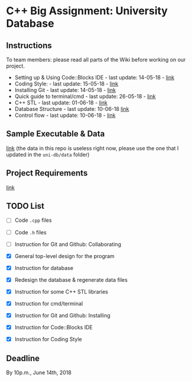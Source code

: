 # C++ Big Assignment: University Database


## Instructions
To team members: please read all parts of the Wiki before working on our project.

* Setting up & Using Code::Blocks IDE - last update: 14-05-18 - [link](https://github.com/CS17-BlowFish/UniDB/wiki/Setting-up-&-Using-Code::Blocks-IDE)
* Coding Style: - last update: 15-05-18 - [link](https://github.com/CS17-BlowFish/UniDB/wiki/Coding-Style)
* Installing Git - last update: 14-05-18 - [link](https://github.com/CS17-BlowFish/UniDB/wiki/Installing-Git)
* Quick guide to terminal/cmd - last update: 26-05-18 - [link](https://github.com/CS17-BlowFish/UniDB/wiki/Quick-Guide-to-Windows-cmd-&-UNIX-Terminal)
* C++ STL - last update: 01-06-18 - [link](https://github.com/CS17-BlowFish/UniDB/wiki/Cpp-Standard-Template-Library)
* Database Structure - last update: 10-06-18 [link](https://github.com/CS17-BlowFish/UniDB/wiki/Database-Structure-&-Commands)
* Control flow - last update: 10-06-18 - [link](https://github.com/CS17-BlowFish/UniDB/wiki/Control-Flow)


## Sample Executable & Data
[link](https://github.com/CocVu/ktlt) (the data in this repo is useless right now, please use the one that I updated
in the `uni-db/data` folder)


## Project Requirements
[link](https://www.facebook.com/groups/1644914978938738/1646639988766237/)


## TODO List
- [ ] Code `.cpp` files
- [ ] Code `.h` files
- [ ] Instruction for Git and Github: Collaborating
- [x] General top-level design for the program
- [x] Instruction for database
- [x] Redesign the database & regenerate data files
- [x] Instruction for some C++ STL libraries
- [x] Instruction for cmd/terminal
- [x] Instruction for Git and Github: Installing
- [x] Instruction for Code::Blocks IDE
- [x] Instruction for Coding Style


## Deadline
By 10p.m., June 14th, 2018
